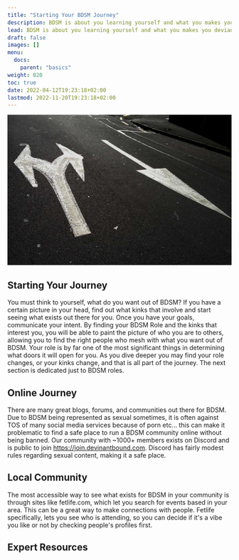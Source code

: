```yaml
---
title: "Starting Your BDSM Journey"
description: BDSM is about you learning yourself and what you makes you deviant, and connections you make along the way, while finding others who share your goals."
lead: BDSM is about you learning yourself and what you makes you deviant, and connections you make along the way, while finding others who share your goals."
draft: false
images: []
menu:
  docs:
    parent: "basics"
weight: 020
toc: true
date: 2022-04-12T19:23:18+02:00
lastmod: 2022-11-20T19:23:18+02:00
---
```


![Image](arrows-167536_960_720.jpg)

## Starting Your Journey

You must think to yourself, what do you want out of BDSM? If you have a certain picture in your head, find out what kinks that involve and start seeing what exists out there for you. Once you have your goals, communicate your intent. By finding your BDSM Role and the kinks that interest you, you will be able to paint the picture of who you are to others, allowing you to find the right people who mesh with what you want out of BDSM. Your role is by far one of the most significant things in determining what doors it will open for you. As you dive deeper you may find your role changes, or your kinks change, and that is all part of the journey. The next section is dedicated just to BDSM roles.

## Online Journey

There are many great blogs, forums, and communities out there for BDSM. Due to BDSM being represented as sexual sometimes, it is often against TOS of many social media services because of porn etc... this can make it problematic to find a safe place to run a BDSM community online without being banned. Our community with ~1000+ members exists on Discord and is public to join https://join.devinantbound.com. Discord has fairly modest rules regarding sexual content, making it a safe place.

## Local Community

The most accessible way to see what exists for BDSM in your community is through sites like fetlife.com, which let you search for events based in your area. This can be a great way to make connections with people. Fetlife specifically, lets you see who is attending, so you can decide if it's a vibe you like or not by checking people's profiles first.

## Expert Resources
